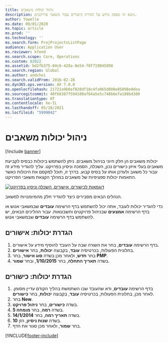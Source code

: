 ```yaml
---
title: ניהול יכולות משאבים
description: נושא זה מספק מידע על הגדרת כישורים‬ עבור משאבי פרויקטים.
author: Yowelle
ms.date: 09/01/2020
ms.topic: article
ms.prod: ''
ms.technology: ''
ms.search.form: ProjProjectsListPage
audience: Application User
ms.reviewer: kfend
ms.search.scope: Core, Operations
ms.custom: 82022
ms.assetid: bd2fb375-84c6-428a-8e54-f0f719045898
ms.search.region: Global
ms.author: andchoi
ms.search.validFrom: 2016-02-28
ms.dyn365.ops.version: AX 7.0.0
ms.openlocfilehash: 21721a9b0af820df10c4fa965d000e85098e0dea
ms.sourcegitcommit: 40f68387f594180af64a5e5c748b6efa188bd300
ms.translationtype: HT
ms.contentlocale: he-IL
ms.lasthandoff: 05/10/2021
ms.locfileid: "5999042"
---
```

# <a name="manage-resource-competencies"></a>ניהול יכולות משאבים

[!include [banner](../includes/banner.md)]

יכולות משאבים הן חלק חיוני בניהול משאבים. ניתן להשתמש ביכולות כבסיס לקביעת משאבים בעלי איזון כישורים נכון, השכלה, הסמכה וניסיון בפרויקט. עליך להגדיר מידע זה עבור כל משאב ולעדכן אותו על בסיס קבוע. בדרך זו, תוכל למקסם את היכולות כאשר התאמות יכולות ספציפיות של משאבים במהלך הקצאת משאבי הפרויקט.

[![דוגמאות לכישורים, אישורים, השכלה וניסיון בפרויקט](./media/projectresourcing06-1024x383.jpg)](./media/projectresourcing06.jpg)

הנהלים הבאים מסבירים כיצד להגדיר חלק מהמיומנויות למשאב.

כדי להגדיר יכולות לעובד, אתה יכול להשתמש בדף הרשימה **עובדים** שבמשאבי אנוש או בדף הרשימה **אמצעים** שבניהול פרויקטים וחשבונאות. עבור ההליכים הבאים, יש להשתמש בדף הרשימה **עובדים** שבמשאבי אנוש.

## <a name="set-up-competencies-certificates"></a>הגדרת יכולות: אישורים

1. בדף הרשימה **עובדים**, בחר את השורה שבה על העובד להוסיף מידע על אישורים.
2. בחלונית הפעולות, בכרטיסיה **עובד**, בקבוצה **יכולות**, בחר **אישורים**.
3. בחר **חדש**, ולאחר מכן בשדה **סוג אישור**, בחר **PMP**.
4. בשדה **תאריך התחלה**, בחר **1/10/2015**, ובחר **שמור**.

## <a name="set-up-competencies-skills"></a>הגדרת יכולות: כישורים

1. בדף הרשימה **עובדים**, ודא שהעובד שבו השתמשת בהליך הקודם עדיין מסומן. לאחר מכן, בחלונית הפעולות, בכרטיסיה **עובד**, בקבוצה **יכולות**, בחר **כישורים**.
2. בחר **New**.
3. בשדה **כישורים**, בחר **ניהול פרויקט**.
4. בשדה **רמה**, בחר **מומחה 5**.
5. בשדה **תאריך רמה**, בחר **14/1/2014**.
6. בשדה **שנות ניסיון**, הזן **10**.
7. בחר **שמור**, ולאחר מכן סגור את הדף.


[!INCLUDE[footer-include](../includes/footer-banner.md)]